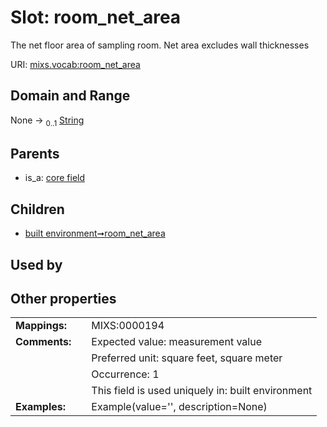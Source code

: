 
# Slot: room_net_area


The net floor area of sampling room. Net area excludes wall thicknesses

URI: [mixs.vocab:room_net_area](https://w3id.org/mixs/vocab/room_net_area)


## Domain and Range

None &#8594;  <sub>0..1</sub> [String](types/String.md)

## Parents

 *  is_a: [core field](core_field.md)

## Children

 *  [built environment➞room_net_area](built_environment_room_net_area.md)

## Used by


## Other properties

|  |  |  |
| --- | --- | --- |
| **Mappings:** | | MIXS:0000194 |
| **Comments:** | | Expected value: measurement value |
|  | | Preferred unit: square feet, square meter |
|  | | Occurrence: 1 |
|  | | This field is used uniquely in: built environment |
| **Examples:** | | Example(value='', description=None) |


